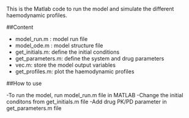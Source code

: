 This is the Matlab code to run the model and simulate the different haemodynamic profiles.

##Content
- model_run.m : model run file
- model_ode.m : model structure file
- get_initials.m: define the initial conditions
- get_parameters.m: define the system and drug parameters
- vec.m: store the model output variables
- get_profiles.m: plot the haemodynamic profiles

##How to use

-To run the model, run model_run.m file in MATLAB
-Change the initial conditons from get_initials.m file
-Add drug PK/PD parameter in get_parameters.m file
